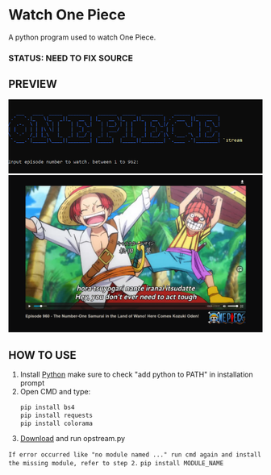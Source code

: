 # Watch One Piece
A python program used to watch One Piece.

### STATUS: NEED TO FIX SOURCE

## PREVIEW

<p align="center">
  <img src="https://github.com/axel05869/One-Piece-stream/blob/main/capture/prev1.png" width="650" />
  <img src="https://github.com/axel05869/One-Piece-stream/blob/main/capture/prev3.PNG" width="650" />
</p>

## HOW TO USE
1. Install [Python](https://www.python.org/downloads/) make sure to check "add python to PATH" in installation prompt
2. Open CMD and type:
    ``` 
    pip install bs4
    pip install requests
    pip install colorama
    ```
3. [Download](https://github.com/axel05869/One-Piece-stream/archive/main.zip) and run opstream.py

``If error occurred like "no module named ..."
run cmd again and install the missing module, refer to step 2.``
``pip install MODULE_NAME``
